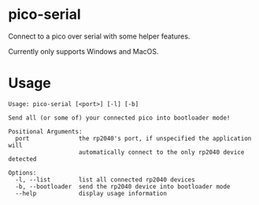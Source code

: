 # pico-serial
Connect to a pico over serial with some helper features.

Currently only supports Windows and MacOS.

# Usage
```
Usage: pico-serial [<port>] [-l] [-b]

Send all (or some of) your connected pico into bootloader mode!

Positional Arguments:
  port              the rp2040's port, if unspecified the application will
                    automatically connect to the only rp2040 device detected

Options:
  -l, --list        list all connected rp2040 devices
  -b, --bootloader  send the rp2040 device into bootloader mode
  --help            display usage information
```
